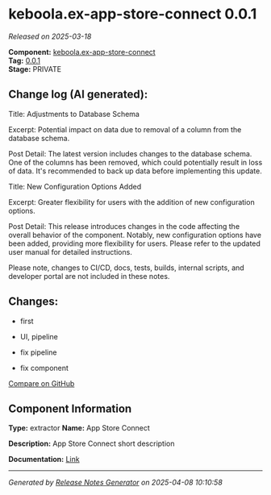 #  keboola.ex-app-store-connect 0.0.1

_Released on 2025-03-18_

**Component:** [keboola.ex-app-store-connect](https://github.com/keboola/component-app-store-connect)  
**Tag:** [0.0.1](https://github.com/keboola/component-app-store-connect/releases/tag/0.0.1)  
**Stage:** PRIVATE


## Change log (AI generated):
Title: Adjustments to Database Schema

Excerpt: Potential impact on data due to removal of a column from the database schema.

Post Detail: 
The latest version includes changes to the database schema. One of the columns has been removed, which could potentially result in loss of data. It's recommended to back up data before implementing this update. 

Title: New Configuration Options Added

Excerpt: Greater flexibility for users with the addition of new configuration options.

Post Detail: 
This release introduces changes in the code affecting the overall behavior of the component. Notably, new configuration options have been added, providing more flexibility for users. Please refer to the updated user manual for detailed instructions. 

Please note, changes to CI/CD, docs, tests, builds, internal scripts, and developer portal are not included in these notes.



## Changes:



- first 




- UI, pipeline 




- fix pipeline 




- fix component 



[Compare on GitHub](https://github.com/keboola/component-app-store-connect/compare/initial...0.0.1)



## Component Information
**Type:** extractor
**Name:** App Store Connect

**Description:** App Store Connect short description


**Documentation:** [Link](https://github.com/keboola/component-app-store-connect/blob/master/README.md)



---
_Generated by [Release Notes Generator](https://github.com/keboola/release-notes-generator)
on 2025-04-08 10:10:58_
